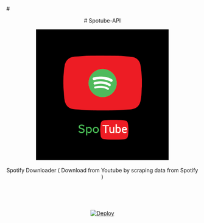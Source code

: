 #<p align="center"># Spotube-API</p>

<p align="center">
  <img src="https://github.com/DiyRex/Spotube-API/blob/main/Design/Untitled-1.png?raw=true" width="350" title="hover text">
</p>
<p align="center">Spotify Downloader ( Download from Youtube by scraping data from Spotify )</p>
<br>
<br>
<br>
<p align="center">
  <a href="https://heroku.com/deploy?template=https://github.com/DiyRex/Spotube-API/tree/main" align="center">
    <img src="https://www.herokucdn.com/deploy/button.svg" alt="Deploy">
</a>
</p>
